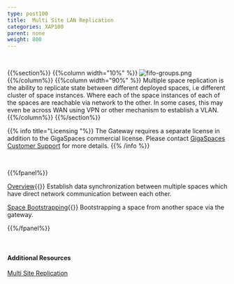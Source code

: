 ```yaml
---
type: post100
title:  Multi Site LAN Replication
categories: XAP100
parent: none
weight: 800
---
```


<br>

{{%section%}}
{{%column width="10%" %}}
![fifo-groups.png](/attachment_files/subject/multisite.png)
{{%/column%}}
{{%column width="90%" %}}
Multiple space replication is the ability to replicate state between different deployed spaces, i.e different cluster of space instances. Where each of the space instances of each of the spaces are reachable via network to the other. In some cases, this may even be across WAN using VPN or other mechanism to establish a VLAN.
{{%/column%}}
{{%/section%}}



{{% info title="Licensing "%}}
The Gateway requires a separate license in addition to the GigaSpaces commercial license. Please contact [GigaSpaces Customer Support](http://www.gigaspaces.com/content/customer-support-services) for more details.
{{% /info %}}


<br>

{{%fpanel%}}

[Overview](./multi-space-replication-over-the-lan-or-vpn.html){{<wbr>}}
Establish data synchronization between multiple spaces which have direct network communication between each other.

[Space Bootstrapping](./replication-gateway-lan-bootstrapping-process.html){{<wbr>}}
Bootstrapping a space from another space via the gateway.

{{%/fpanel%}}

<br>

#### Additional Resources

[Multi Site Replication](./multi-site-replication-overview.html)
